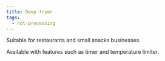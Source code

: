 ```yaml
---
title: Deep fryer
tags:
  - hot-processing
---
```

Suitable for restaurants and small snacks businesses.

Available with features such as timer and temperature limiter.
